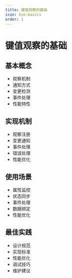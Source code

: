 ```yaml
---
title: 键值观察的基础
icon: kvo-basics
order: 1
---
```


# 键值观察的基础

## 基本概念
- 观察机制
- 通知方式
- 变更检测
- 事件处理
- 性能特性

## 实现机制
- 观察注册
- 变更通知
- 事件处理
- 错误处理
- 性能优化

## 使用场景
- 属性监控
- 状态同步
- 事件处理
- 数据绑定
- 性能优化

## 最佳实践
- 设计规范
- 实现标准
- 性能优化
- 调试技巧
- 维护建议
